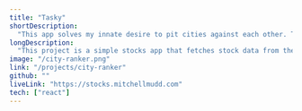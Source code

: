 ```yaml
---
title: "Tasky"
shortDescription:
  "This app solves my innate desire to pit cities against each other. This was the first time I've implemented a CORS Proxy to get one of my third-party APIs to work. I love that I can use my GitHub account to login."
longDescription:
  "This project is a simple stocks app that fetches stock data from the Finage API. It uses the Vite build tool and the React framework. The app fetches stock data from the Finage API and displays it in a table. The app also has a search bar that allows users to search for a specific stock by symbol."
image: "/city-ranker.png"
link: "/projects/city-ranker"
github: ""
liveLink: "https://stocks.mitchellmudd.com"
tech: ["react"]
---
```

